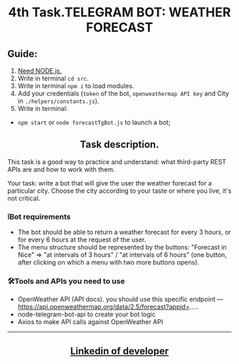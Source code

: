 <h1 align = "center">4th Task.TELEGRAM BOT: WEATHER FORECAST</h1>

## Guide:

1.  <a href = "https://nodejs.org/uk" target="_blank" rel="noreferrer noopener">Need
    NODE.js.</a>
2.  Write in terminal `cd src`.
3.  Write in terminal `npm i` to load modules.
4.  Add your credentials (`token` of the bot, `openweathermap API key` and City
    in `./helpers/constants.js`).
5.  Write in terminal:

- `npm start` or `node forecastTgBot.js` to launch a bot;

<h2 align = "center"> Task description.</h2>

This task is a good way to practice and understand: what third-party REST APIs
are and how to work with them.

Your task: write a bot that will give the user the weather forecast for a
particular city. Choose the city according to your taste or where you live, it's
not critical.

### ❕Bot requirements

- The bot should be able to return a weather forecast for every 3 hours, or for
  every 6 hours at the request of the user.
- The menu structure should be represented by the buttons: "Forecast in Nice" ⇒
  "at intervals of 3 hours" / "at intervals of 6 hours" (one button, after
  clicking on which a menu with two more buttons opens).

### 🛠️Tools and APIs you need to use

- OpenWeather API (API docs). you should use this specific endpoint —
  https://api.openweathermap.org/data/2.5/forecast?appid=.....
- node-telegram-bot-api to create your bot logic
- Axios to make API calls against OpenWeather API

---

<h2 align = "center"><a href="https://www.linkedin.com/in/olexiy-kiselyov/" target="_blank" rel="noreferrer noopener">
Linkedin of developer</a></h2>
